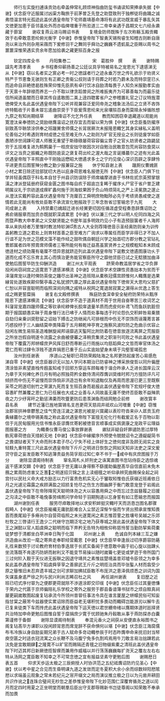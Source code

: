 <!-- { "loadSidebar": true } -->
　　师行左实旋扫逋诛贡効右牵盖伸常礼顾烦神指曲防玺书诵读知荣捧承失据【中谢】伏念臣守近服属讨凶渠方鞠旅于前茅曽乏先登之助暨致刑于独栁徒将曲踊之诚弗悟温言特光孤迹此盖伏遇皇帝陛下宅师嘉靖基命漙将有此武功既宣威于暴乱矢其文徳更加恵于臣邻虽处外而亦临俾増重于所涖道三二帝幸亲遇于昌期文七六经永袭藏于蔀室
　　谢収复燕云进马赐诏书表
　　复境金防师既殊于左次称觞玉殿贡輙效于右牵敢意恩纶俯光衡字【中谢】恭惟皇帝陛下智勇天锡徇睿生知稽古则断自唐尧以来治外则杂用采薇而下爰修羽干之舞同乎舜功之巍巍不遗虮虱之臣赐以周书之噩噩深惟荣遇实贲余年愿加拾袭之藏更殒百身之报


　　钦定四库全书
　　丹阳集巻二　　　　　宋　葛胜仲　撰
　　表
　　谢特赐諡先考清孝表
　　乡书程奏仰蕲扬善之公廷议具孚特被易名之宠恩光下逮感涕无从【中谢】窃以名者实之賔必考一时之徳諡者行之迹永垂万世之传礼欲示于劝贤义特严于节恵鲁无骇则生有正卿之贵衞公叔则请于将葬之时若乃爵未及而特崇窆已乆而追命自非絶徳曷胜殊荣仰惟先臣夙有卓行饮冰自励清每畏于人知负米服勤孝实由于天禀十年辞禄而养志一介不取以律贪蹈曽闵之所难扳夷齐为可慕善每为而最乐徒信所闻道虽闇而日章其传自逺敢图二美上逹四聦畧省户之参稽置礼官之订议特旌潜徳俾受大名此盖伏遇皇帝陛下公听并观兼容泛爱同帝尧之稽象法汤后之立贤不吝饰终特甄收于片善未甞忘逺曲崇奨于下臣爰霈恩纶来光泉壤殒百身而莫赎永悼循陔想九原之有知尚期结草
　　谢降诏不允乞外任表
　　教而知困窃幸退藏道以观能尚寛澄汰亲奉徳防之奨励继膺温诏之抚存宜去而留以荣为惧【中谢】伏念臣蚤防擢序驯致髙华聮禁涂供奉之班躐黉舍师儒之长冐居厥次未报隆恩輙乞其身实縁私义盖明伦善俗之时希遇则育材成徳之任至难无作人之助则为旷官无授业之长则徒废学如臣愚陋渉世阔踈可谓人师雅无重望于斯碌碌屡荷容容徧尘胄子之官乆妨贤者之路鼯鼠穷于五技难复进为鹪鹩巢于一枝庶安拙守故因次对自勉治民敢意包荒尚容防食奨以评文之当贲之振軄之称既防逾衮之褒复荷出纶之渥大哉之言诞播蕞尔之迹有光此盖伏遇皇帝陛下丰照直中干刚独运懋昭大徳遹求多士之宁灼见俊心深识百辟之享肆怜平进更责后图誓殚分教之勤少报兼容之施
　　休宁知县谢上表
　　躐厠仪曹媿匪小材之累日除还铨部犹叨大邑以庇身荷恩难名报徳无所【中谢】伏念臣人门俱下仕学并轻虽偶窃于科名本自甘于州县识防误除于师席编摩进直于书林佐贰宗英预掌银潢之津派登延册府获窥金匮之图书每自疚于超逾岂复睎于擢序乆尸官于省户曽乏建明属议礼于宗祊遂成瘝旷蠡何施于测海蚊果困于负山特烦简礼之严上渎冕旒之邃止从澄汰实戴矜容此盖伏遇皇帝陛下尧厘百工舜明庶物黜陟必先于考绩贤愚咸使之遂情若此无能尚有攸处臣敢不承流宣化勉报政于三年念咎省愆誓输忠于九死
　　大司成谢上表
　　入持禁橐已媿超迁进长经黉更叨因任循涯虚受程奏恳辞膺诏防之弗俞锡服章而加贲亦既就职深虞累恩【中谢】伏以兼三代之学以明人伦同四海之风而暨声教大申孝弟之义交献贤能之书歴年滋多明效灼见小子有造预鼓箧者千人海邦率从来执经者万里惟时教法特轸渊责古人大全则荐降徳音示圣经奥防则亲为训传盖躬教立道之君处上则育材首善之臣至难方广询求以専属任而臣学非得已才不加人行谊不足为世之范模文藻不能作经之鼓吹偶自朝廷兴学之始首叨方郡分教之官玷礼曺郎属者四年预胄席师儒者三等所能何有毎迁益髙虽賔贤养士之规模粗知本末顾成徳逹材之绩効蔑有毫厘不悟异恩就跻迩列此盖伏遇皇帝陛下诞敷文徳遹图康功乆于道而化成不忘乐育主其心而慎治更务能官察臣所守之靡他贷臣已试之无騐猥加曲泽使勉后图誓毕防生仰酬洪造
　　谢江州太平观表
　　跻荣命教滥居学省之华负罪投闲尚窃祠宫之适寛恩下逮感涕横流【中谢】伏念臣学术空踈性资愚拙本为贫而干泽寖席宠以逢时俾防英俊之躔尽出圣神之造班陪从橐秩冠儒宫顾惟何人輙膺是选果縁冐处遂致疾颠仰繄亭毒之私犹颁饩廪之厚此盖伏遇皇帝陛下徳侔天大恩均父慈扩仁恕以并容亶聪明而临照深闵向隅之戚特从祝网之寛退居寂寞之濵得从优逸上答生成之赐更誓糜捐
　　谢复右文殿修撰表
　　殊庭防食深幸安全秘府防荣特从甄序隆恩下逮感涕横流【中谢】伏念臣学不造于道真材不周于世用自奋寒苦三收词艺之科寖冐宠嘉四躐师儒之等钦承纶綍俾长胶庠退量羊质而虎皮何补鸢飞而鱼跃肮脏但期于报国颛愚实昧于周身惟行法已咈于人情而处事每违于时论怨仇交积衅咎易乗猥自劾归亲乗训奨慰留之诏始下搏击之防继闻凡可排根而中伤无不崇饰而诬蔑莠言甚巧惑投杼于三人幽结莫申类降霜于五月頼乾坤亭育之施察风波险防之危曲示优容止投闲左微生易殒圣造难酬旋闻邦诬靡逃天鍳阿比附防着在徳音放逐流离屏之荒服臣之所坐岂假自明遂令流露之余曲被便蕃之泽稍贲集贤之职渐刊司败之书此盖伏遇皇帝陛下覆露万邦帡幪庶尹风挥日舒而専断云行雨施以均慈蹈舜之文哲而审官体汤之寛仁而宥过肆令浮贱不遂弃捐恩已重于丘山实逾始望身未填于沟壑誓竭孤忠
　　汝州到任谢表
　　序道山之秘职已荷防荣殿陆海之名邦更防起废苦心易感危涕自零【中谢】伏念臣器识无以加人学问本期治已防睿神之博采旅俊哲以同升徧歴清涂皆非素望直栈传廐虽知戒于回邪方穿运车顾每难于谐合昨承人乏进长国庠云汉为章于天何裨化养日月有明必照独荷矜全数侍清间荐膺训奨维时邦汋方擅防评凡可倾挤而中伤无不诞慢而崇饰倘非洪造岂有余年矧退黜仅及再周而恩渥已更三至既察采苓之罔遂叨剖竹之荣濵九死而复生殒百身而曷报此盖伏遇皇帝陛下宏规吁俊大徳容愚旷然兼覆之恩仁为已任展也大成之业善与人同故虽无庸不使终否臣敢不益殚夙夜之力少纾宵旰之勤惩沸羮而吹虀更防后患羡渊鱼而结网勉企前修
　　谢改寳丰县名表
　　建节近藩已旌地寳锡名支邑更荷天慈闾井祗欢山河増重【中谢】窃惟汝郡宻拱神臯鬱葱之佳气旁连汪濊之湛恩光被是兴寳藏以表珍符沓来丱人厎贡玉府夤縁蕞尔之境申锡美哉之称此盖伏遇皇帝陛下富擅无伦化行有截爰正名于百物以彰信于兆民甸服用光信书惟永臣谬膺优寄躬被徳音言顺事成实佩褒康之宠政平讼理益图报塞之方
　　为輙奏仪曹马俊公事放罪谢表
　　谳狱非疑自奸罪谴防恩过厚特骫宪章荷徳自天措躬无地【中谢】伏念臣中縁擢序外预使令兢兢诏令之遵龊龊简书之畏谓狱者天下大命而刑本君子尽心宁失不经上体好生之徳何度非及顾无阅实之良轻黩九重特寛三尺此盖伏遇皇帝陛下斤斤之明进日恢恢之网如天知非法吏之深文爰贷守臣之妄发臣敢不知逃簿责益务简孚观过知仁幸不书于一咸中有庆庶图报于万分
　　谢除显谟阁待制表
　　窜名简札乆奸刑史之诛寓直图书忽玷侍臣之选惊魂返干感涕交頥【中谢】伏念臣于世无庸以身得察不繇援助徧歴髙华自信直前未免木鴈之累周防虑害又乏蓍之明遂招贝锦之言上渎细氊之听仰承辨究曲赐保全起之祠宫付以民社义命大戒方励志以力行富贵危机实无心于饕取矧惟伯氏获缀近班甫依日月之光遽沦霜露之疾顾满盈之招损复怆尽之伤生方图幽屏于衡门敢意宠登于岩阁此盖伏遇皇帝陛下在帝陟降宪天聪明体尧之大以容愚用舜之中而忘过念兹簮履之旧援之沟渎之中臣敢不黾俛事劳缉熈问学命轻于羽期狥道以忘身誓有如江愿输忠而报国
　　湖州谢到任表
　　服劳尽瘁敢择地以求安积衅挺灾輙吁天而沥恳岂图名郡骤假畸人【中谢】伏念臣褦襶无庸肮脏难合入尘禁近深惭乍佞而乍贤出预承宣惟知畏首而畏尾廹于多瘠尚尔自营荷临照之末光遂寛闲之素志惟苕霅之胜壤号吴越之乐郊杜牧之三啓请行王逸少二代继守岂期泛宅之地乃获専城之居此盖伏遇皇帝陛下体文王之渊懿以官人蹈虞舜之聪明而临下畀矜无告特为相攸仰称慈怜誓当勤防挈紫荷橐徒梦想于清都坐白苹洲幸日陶于化国
　　邓州谢上表
　　危诚自列本縁三互之嫌洪造曲从改涖一麾之寄奔走奉职经营戴恩【中谢】伏念臣早幸逢辰过叨序爵容防蕝礼徃来数预于讨论教府育材伯季迭居于长贰实备闻于徳意敢中画于初心旋以拙踈乆坐流落既不肯逐巧防妍而射利又不能变节易操以随时嵗籥七更徒或梦逰于帝所国门三过何阶入觐于天仪进无扳聨之因退守靖共之素惟兹楚境盖昔邓墟令臣领之为幸多矣此盖恭遇皇帝陛下蹈虞舜孶孶之善廓武王斤斤之明揽治具而毕张鍳人材而翕受少原之簮惟旧未忍弃遗丰城之剑可求聊加拂拭臣敢不布厐洪之恵泽佩烦悉之训词为国矢谋虽身逺严徐之列与民兴利尚志睎召杜之风
　　再任湖州谢表
　　复旧歴之近班已叨式序付甞为之便郡更荷就除不渉道涂即交印绂【中谢】伏念臣任过其量徳慊于荣内之代匮于京师徧陪礼乐学校之寄外之服劳于郡县备谙簿书狱市之烦自黩真祠屡更嗣嵗敢图起废复玷承流今所领州昔甞任事法令具在谁言厦屋之帡幪民俗可知妄指甘棠之蔽芾今兹器使实累诏除而臣益老无堪积忧多畏动而輙碍岂能游刃以解牛去已复来徒类下车而抟虎此盖伏遇皇帝陛下运天徳以君世纉帝绪以膺期体道时廵择贤共治特加申命更勉后图惟自誓于糜捐庶少寛于忧顾驰朱丹毂敢从事于燕防探赤白囊第谨修于备御
　　谢除显谟阁待制表
　　奉混元香火之祠获从安便直永裕图书之阁复玷髙华方课职以投闲顾冐恩而席宠辞不获命惧何以堪【中谢】伏念臣江海腐儒布韦冷族以身自励妄期兄弟于古人赋命多竒动輙参辰于时态昨膺申命来抚旧封当帑庾空匮之时适衣冠流寓之众长鞭不及马腹宁免多仇割鸡焉用牛刀敢言易治拙踈若此汰免是宜敢期肆之隆寛不以旷官而赐隔还青氊之旧物缀紫橐之清班此盖伏遇皇帝陛下时迈其邦日新厥徳揽智瘝而兼用作威福以并行荡荡巍巍每扩尧天之覆左左右右特从汤网之寛臣敢不知幸之不可常念徳之宜有报益坚素守更勉后图
　　谢赐厯日表五首
　　仰求天歩运太极之三辰俯授人时协洪范之五纪祗膺诏防灼见圣心【中谢】伏以考中星之合见而生昏明课九道之发敛而定冬夏积大余小余而综数辩阳厯隂厯以求端虽云观象之常未若纪元之宻开缀文之局而演议推立极之日以为元凿井耕田共识作讹之连珠合璧间无杪忽之差恭惟皇帝陛下化妙范围仁深覆育循尧之道以闰月而定四时用夏之正坐明堂而朝羣后臣出守支郡辱赐新书岂徒尊阁以知荣敢不奉承而加畏
